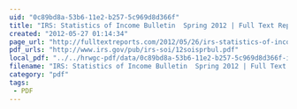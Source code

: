 ```yaml
---
uid: "0c89bd8a-53b6-11e2-b257-5c969d8d366f"
title: "IRS: Statistics of Income Bulletin  Spring 2012 | Full Text Reports..."
created: "2012-05-27 01:14:34"
page_url: "http://fulltextreports.com/2012/05/26/irs-statistics-of-income-bulletin-spring-2012/"
pdf_urls: "http://www.irs.gov/pub/irs-soi/12soisprbul.pdf"
local_pdf: "../../hrwgc-pdf/data/0c89bd8a-53b6-11e2-b257-5c969d8d366f-irs-statistics-of-income-bulletin-spring-2012-full-text-reports.pdf"
filename: "IRS: Statistics of Income Bulletin  Spring 2012 | Full Text Reports.html"
category: "pdf"
tags: 
 - PDF
---
```

